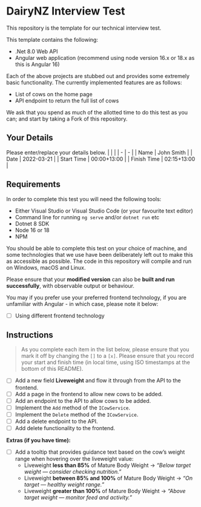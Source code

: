 # DairyNZ Interview Test

This repository is the template for our technical interview test.

This template contains the following:

- .Net 8.0 Web API
- Angular web application (recommend using node version 16.x or 18.x as this is Angular 16)

Each of the above projects are stubbed out and provides some extremely basic functionality.
The currently implemented features are as follows:

- List of cows on the home page
- API endpoint to return the full list of cows

We ask that you spend as much of the allotted time to do this test as you can; and start by taking a Fork of this repository.

## Your Details

Please enter/replace your details below.
| | |
| - | - |
| Name | John Smith |
| Date | 2022-03-21 |
| Start Time | 00:00+13:00 |
| Finish Time | 02:15+13:00 |

## Requirements

In order to complete this test you will need the following tools:

- Either Visual Studio or Visual Studio Code (or your favourite text editor)
- Command line for running `ng serve` and/or `dotnet run` etc
- Dotnet 8 SDK
- Node 16 or 18
- NPM

You should be able to complete this test on your choice of machine, and some technologies that we use have been deliberately left out to make this as accessible as possible.
The code in this repository will compile and run on Windows, macOS and Linux.  
  
Please ensure that your **modified version** can also be **built and run successfully**, with observable output or behaviour.

You may if you prefer use your preferred frontend technology, if you are unfamiliar with Angular - in which case, please note it below:  
- [ ] Using different frontend technology

## Instructions

> As you complete each item in the list below, please ensure that you mark it off by changing the `[]` to a `[x]`.
> Please ensure that you record your start and finish time (in local time, using ISO timestamps at the bottom of this README).

- [ ] Add a new field **Liveweight** and flow it through from the API to the frontend.  
- [ ] Add a page in the frontend to allow new cows to be added.  
- [ ] Add an endpoint to the API to allow cows to be added.  
- [ ] Implement the `Add` method of the `ICowService`.  
- [ ] Implement the `Delete` method of the `ICowService`.  
- [ ] Add a delete endpoint to the API.  
- [ ] Add delete functionality to the frontend.  

**Extras (if you have time):**

- [ ] Add a tooltip that provides guidance text based on the cow’s weight range when hovering over the liveweight value:  
  - Liveweight **less than 85%** of Mature Body Weight → *“Below target weight — consider checking nutrition.”*  
  - Liveweight **between 85% and 100%** of Mature Body Weight → *“On target — healthy weight range.”*  
  - Liveweight **greater than 100%** of Mature Body Weight → *“Above target weight — monitor feed and activity.”*
